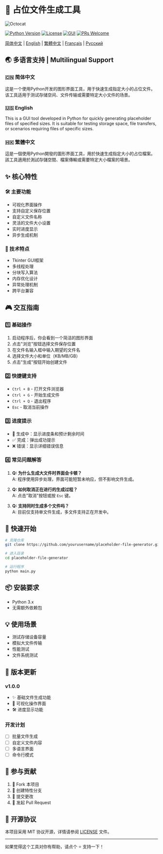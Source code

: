 # 🚀 占位文件生成工具

![Octocat](https://github.githubassets.com/images/modules/logos_page/Octocat.png)

[![Python Version](https://img.shields.io/badge/Python-3.x-blue.svg)](https://www.python.org/)
[![License](https://img.shields.io/badge/License-MIT-yellow.svg)](https://opensource.org/licenses/MIT)
[![GUI](https://img.shields.io/badge/GUI-tkinter-green.svg)](https://docs.python.org/3/library/tkinter.html)
[![PRs Welcome](https://img.shields.io/badge/PRs-welcome-brightgreen.svg)](http://makeapullrequest.com)

[简体中文](README.md) | [English](README_EN.md) | [繁體中文](README_TW.md) | [Français](README_FR.md) | [Русский](README_RU.md)

## 🌏 多语言支持 | Multilingual Support

### 🇨🇳 简体中文
这是一个使用Python开发的图形界面工具，用于快速生成指定大小的占位文件。该工具适用于测试存储空间、文件传输或需要特定大小文件的场景。

### 🇺🇸 English
This is a GUI tool developed in Python for quickly generating placeholder files of specified sizes. It is suitable for testing storage space, file transfers, or scenarios requiring files of specific sizes.

### 🇭🇰 繁體中文
這是一個使用Python開發的圖形界面工具，用於快速生成指定大小的占位檔案。該工具適用於測試存儲空間、檔案傳輸或需要特定大小檔案的場景。

## ✨ 核心特性

### 🛠️ 主要功能
- 可视化界面操作
- 支持自定义保存位置
- 自定义文件名称
- 灵活的文件大小设置
- 实时进度显示
- 异步生成机制

### 🎯 技术特点
- Tkinter GUI框架
- 多线程处理
- 分块写入算法
- 内存优化设计
- 异常处理机制
- 跨平台兼容

## 🎮 交互指南

### 1️⃣ 基础操作
1. 启动程序后，你会看到一个简洁的图形界面
2. 点击"浏览"按钮选择文件保存位置
3. 在文件名输入框中输入期望的文件名
4. 选择文件大小和单位（KB/MB/GB）
5. 点击"生成"按钮开始创建文件

### 2️⃣ 快捷键支持
- `Ctrl + B` - 打开文件浏览器
- `Ctrl + G` - 开始生成文件
- `Ctrl + Q` - 退出程序
- `Esc` - 取消当前操作

### 3️⃣ 进度提示
- 🔄 生成中：显示进度条和预计剩余时间
- ✅ 完成：弹出成功提示
- ❌ 错误：显示详细错误信息

### 4️⃣ 常见问题解答
1. **Q: 为什么生成大文件时界面会卡顿？**  
   A: 程序使用异步处理，界面可能短暂未响应，但不影响文件生成。

2. **Q: 如何取消正在进行的生成过程？**  
   A: 点击"取消"按钮或按 `Esc` 键。

3. **Q: 支持同时生成多个文件吗？**  
   A: 目前仅支持单文件生成，多文件支持正在开发中。

## 🚀 快速开始

```bash
# 克隆仓库
git clone https://github.com/yourusername/placeholder-file-generator.git

# 进入目录
cd placeholder-file-generator

# 运行程序
python main.py
```

## 📦 安装要求

- Python 3.x
- 无需额外依赖包

## 💡 使用场景

- 测试存储设备容量
- 模拟大文件传输
- 性能测试
- 文件系统测试

## 🔄 版本更新

### v1.0.0
- ✨ 基础文件生成功能
- 🎯 可视化操作界面
- 🛠️ 进度显示功能

### 开发计划
- [ ] 批量文件生成
- [ ] 自定义文件内容
- [ ] 多语言界面
- [ ] 命令行模式

## 🤝 参与贡献

1. 🍴 Fork 本项目
2. 🔧 创建特性分支
3. 📝 提交更改
4. 🔀 发起 Pull Request

## 📄 开源协议

本项目采用 MIT 协议开源，详情请参阅 [LICENSE](LICENSE) 文件。

---

如果觉得这个工具对你有帮助，请点个 ⭐️ 支持一下！